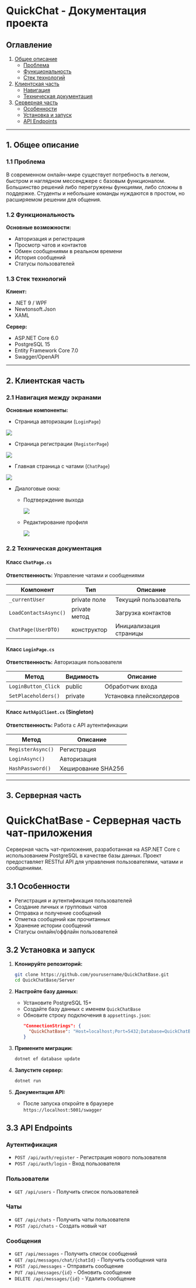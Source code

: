 # QuickChat - Документация проекта

## Оглавление
1. [Общее описание](#1-общее-описание)
   - [Проблема](#11-проблема)
   - [Функциональность](#12-функциональность)
   - [Стек технологий](#13-стек-технологий)
2. [Клиентская часть](#2-клиентская-часть)
   - [Навигация](#21-навигация-между-экранами)
   - [Техническая документация](#22-техническая-документация)
3. [Серверная часть](#3-серверная-часть)
   - [Особенности](#31-особенности)
   - [Установка и запуск](#32-установка-и-запуск)
   - [API Endpoints](#33-api-endpoints)

---

## 1. Общее описание

### 1.1 Проблема
В современном онлайн-мире существует потребность в легком, быстром и наглядном мессенджере с базовым функционалом. Большинство решений либо перегружены функциями, либо сложны в поддержке. Студенты и небольшие команды нуждаются в простом, но расширяемом решении для общения.

### 1.2 Функциональность
**Основные возможности:**
- Авторизация и регистрация
- Просмотр чатов и контактов
- Обмен сообщениями в реальном времени
- История сообщений
- Статусы пользователей

### 1.3 Стек технологий
**Клиент:**
- .NET 9 / WPF
- Newtonsoft.Json
- XAML

**Сервер:**
- ASP.NET Core 6.0
- PostgreSQL 15
- Entity Framework Core 7.0
- Swagger/OpenAPI

---

## 2. Клиентская часть

### 2.1 Навигация между экранами

**Основные компоненты:**

- Страница авторизации (`LoginPage`)
  
<img src = "images/Рисунок2.png"/>

- Страница регистрации (`RegisterPage`)
  
<img src = "images/Рисунок3.png"/>

- Главная страница с чатами (`ChatPage`)
  
<img src = "images/Рисунок4.png"/>

- Диалоговые окна:
  
  - Подтверждение выхода
    
    <img src = "images/Рисунок6.png"/>
  
  - Редактирование профиля
    
    <img src = "images/Рисунок7.png"/>

### 2.2 Техническая документация

#### Класс `ChatPage.cs`
**Ответственность:** Управление чатами и сообщениями

| Компонент | Тип | Описание |
|-----------|-----|----------|
| `_currentUser` | private поле | Текущий пользователь |
| `LoadContactsAsync()` | private метод | Загрузка контактов |
| `ChatPage(UserDTO)` | конструктор | Инициализация страницы |

#### Класс `LoginPage.cs`
**Ответственность:** Авторизация пользователя

| Метод | Видимость | Описание |
|-------|-----------|----------|
| `LoginButton_Click` | public | Обработчик входа |
| `SetPlaceholders()` | private | Установка плейсхолдеров |

#### Класс `AuthApiClient.cs` (Singleton)
**Ответственность:** Работа с API аутентификации

| Метод | Описание |
|-------|----------|
| `RegisterAsync()` | Регистрация |
| `LoginAsync()` | Авторизация |
| `HashPassword()` | Хеширование SHA256 |

---

## 3. Серверная часть

# QuickChatBase - Серверная часть чат-приложения

Серверная часть чат-приложения, разработанная на ASP.NET Core с использованием PostgreSQL в качестве базы данных. Проект предоставляет RESTful API для управления пользователями, чатами и сообщениями.

## 3.1 Особенности

- Регистрация и аутентификация пользователей
- Создание личных и групповых чатов
- Отправка и получение сообщений
- Отметка сообщений как прочитанных
- Хранение истории сообщений
- Статусы онлайн/оффлайн пользователей

## 3.2 Установка и запуск

1. **Клонируйте репозиторий:**
   ```bash
   git clone https://github.com/yourusername/QuickChatBase.git
   cd QuickChatBase/Server
   ```

2. **Настройте базу данных:**
   - Установите PostgreSQL 15+
   - Создайте базу данных с именем `QuickChatBase`
   - Обновите строку подключения в `appsettings.json`:
     ```json
     "ConnectionStrings": {
       "QuickChatBase": "Host=localhost;Port=5432;Database=QuickChatBase;Username=youruser;Password=yourpassword"
     }
     ```

3. **Примените миграции:**
   ```bash
   dotnet ef database update
   ```

4. **Запустите сервер:**
   ```bash
   dotnet run
   ```

5. **Документация API:**
   - После запуска откройте в браузере `https://localhost:5001/swagger`

## 3.3 API Endpoints

### Аутентификация
- `POST /api/auth/register` - Регистрация нового пользователя
- `POST /api/auth/login` - Вход пользователя

### Пользователи
- `GET /api/users` - Получить список пользователей

### Чаты
- `GET /api/chats` - Получить чаты пользователя
- `POST /api/chats` - Создать новый чат

### Сообщения
- `GET /api/messages` - Получить список сообщений
- `GET /api/messages/chat/{chatId}` - Получить сообщения чата
- `POST /api/messages` - Отправить сообщение
- `PUT /api/messages/{id}` - Обновить сообщение
- `DELETE /api/messages/{id}` - Удалить сообщение
